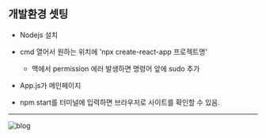 ## 개발환경 셋팅

- Nodejs 설치

- cmd 열어서 원하는 위치에 'npx create-react-app 프로젝트명'
  - 맥에서 permission 에러 발생하면 명령어 앞에 sudo 추가

- App.js가 메인페이지

- npm start를 터미널에 입력하면 브라우저로 사이트를 확인할 수 있음.

-----
  
![blog](https://github.com/6eom9eun/react_basic_study/assets/104510730/d615f835-fc29-432c-a3bb-62c70fd62725)
